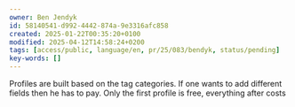 ```yaml
---
owner: Ben Jendyk
id: 58140541-d992-4442-874a-9e3316afc858
created: 2025-01-22T00:35:20+0100
modified: 2025-04-12T14:58:24+0200
tags: [access/public, language/en, pr/25/083/bendyk, status/pending]
key-words: []
---
```


Profiles are built based on the tag categories. If one wants to add different fields then he has to pay. Only the first profile is free, everything after costs